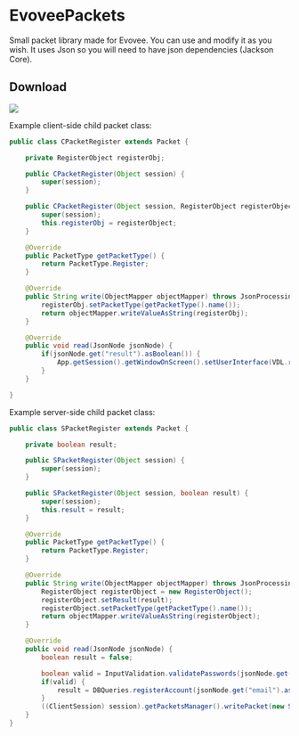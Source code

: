 # EvoveePackets
Small packet library made for Evovee. You can use and modify it as you wish. It uses Json so you will need to have json dependencies (Jackson Core).

## Download
[![](https://www.jitpack.io/v/FrostedCA/EvoveePackets/v1.8.svg)](https://www.jitpack.io/#FrostedCA/EvoveePackets/v1.8)

Example client-side child packet class:
```java
public class CPacketRegister extends Packet {

    private RegisterObject registerObj;

    public CPacketRegister(Object session) {
        super(session);
    }

    public CPacketRegister(Object session, RegisterObject registerObject) {
        super(session);
        this.registerObj = registerObject;
    }

    @Override
    public PacketType getPacketType() {
        return PacketType.Register;
    }

    @Override
    public String write(ObjectMapper objectMapper) throws JsonProcessingException {
        registerObj.setPacketType(getPacketType().name());
        return objectMapper.writeValueAsString(registerObj);
    }

    @Override
    public void read(JsonNode jsonNode) {
        if(jsonNode.get("result").asBoolean()) {
            App.getSession().getWindowOnScreen().setUserInterface(VDL.registerUI);
        }
    }

}
```

Example server-side child packet class:
```java
public class SPacketRegister extends Packet {

    private boolean result;

    public SPacketRegister(Object session) {
        super(session);
    }

    public SPacketRegister(Object session, boolean result) {
        super(session);
        this.result = result;
    }

    @Override
    public PacketType getPacketType() {
        return PacketType.Register;
    }

    @Override
    public String write(ObjectMapper objectMapper) throws JsonProcessingException {
        RegisterObject registerObject = new RegisterObject();
        registerObject.setResult(result);
        registerObject.setPacketType(getPacketType().name());
        return objectMapper.writeValueAsString(registerObject);
    }

    @Override
    public void read(JsonNode jsonNode) {
        boolean result = false;

        boolean valid = InputValidation.validatePasswords(jsonNode.get("password").asText(), jsonNode.get("confPassword").asText());
        if(valid) {
            result = DBQueries.registerAccount(jsonNode.get("email").asText(), jsonNode.get("password").asText());
        }
        ((ClientSession) session).getPacketsManager().writePacket(new SPacketRegister(session, result));
    }
}
```

